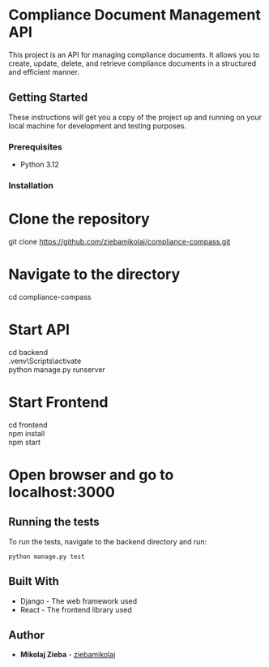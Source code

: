 # Compliance Document Management API

This project is an API for managing compliance documents. It allows you to create, update, delete, and retrieve compliance documents in a structured and efficient manner.

## Getting Started

These instructions will get you a copy of the project up and running on your local machine for development and testing purposes.

### Prerequisites

- Python 3.12

### Installation

# Clone the repository

git clone https://github.com/ziebamikolaj/compliance-compass.git

# Navigate to the directory

cd compliance-compass

# Start API

cd backend\
.venv\Scripts\activate\
python manage.py runserver

# Start Frontend

cd frontend\
npm install\
npm start

# Open browser and go to localhost:3000

## Running the tests

To run the tests, navigate to the backend directory and run:

```
python manage.py test
```

## Built With

- Django - The web framework used
- React - The frontend library used

## Author

- **Mikolaj Zieba** - [ziebamikolaj](https://github.com/ziebamikolaj)
